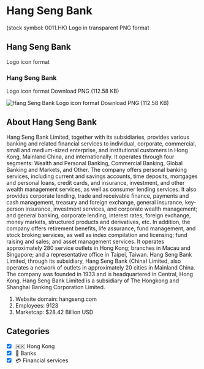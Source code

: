 # Hang Seng Bank
 (stock symbol: 0011.HK) Logo in transparent PNG format

## Hang Seng Bank
 Logo icon format

### Hang Seng Bank
 Logo icon format Download PNG (112.58 KB)

![Hang Seng Bank
 Logo icon format Download PNG (112.58 KB)](/img/orig/0011.HK-97fef978.png)

## About Hang Seng Bank


Hang Seng Bank Limited, together with its subsidiaries, provides various banking and related financial services to individual, corporate, commercial, small and medium-sized enterprise, and institutional customers in Hong Kong, Mainland China, and internationally. It operates through four segments: Wealth and Personal Banking, Commercial Banking, Global Banking and Markets, and Other. The company offers personal banking services, including current and savings accounts, time deposits, mortgages and personal loans, credit cards, and insurance, investment, and other wealth management services, as well as consumer lending services. It also provides corporate lending, trade and receivable finance, payments and cash management, treasury and foreign exchange, general insurance, key-person insurance, investment services, and corporate wealth management; and general banking, corporate lending, interest rates, foreign exchange, money markets, structured products and derivatives, etc. In addition, the company offers retirement benefits, life assurance, fund management, and stock broking services, as well as index compilation and licensing; fund raising and sales; and asset management services. It operates approximately 280 service outlets in Hong Kong; branches in Macau and Singapore; and a representative office in Taipei, Taiwan. Hang Seng Bank Limited, through its subsidiary, Hang Seng Bank (China) Limited, also operates a network of outlets in approximately 20 cities in Mainland China. The company was founded in 1933 and is headquartered in Central, Hong Kong. Hang Seng Bank Limited is a subsidiary of The Hongkong and Shanghai Banking Corporation Limited.

1. Website domain: hangseng.com
2. Employees: 9123
3. Marketcap: $28.42 Billion USD


## Categories
- [x] 🇭🇰 Hong Kong
- [x] 🏦 Banks
- [x] 💳 Financial services
